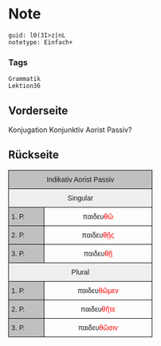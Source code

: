 # Note
```
guid: l0(3I>z|nL
notetype: Einfach+
```

### Tags
```
Grammatik
Lektion36
```

## Vorderseite
Konjugation Konjunktiv Aorist Passiv?

## Rückseite
<style type="text/css">
.tg  {border-collapse:collapse;border-spacing:0;}
.tg td{border-color:black;border-style:solid;border-width:1px;font-family:Arial, sans-serif;font-size:14px;
  overflow:hidden;padding:10px 5px;word-break:normal;}
.tg th{border-color:black;border-style:solid;border-width:1px;font-family:Arial, sans-serif;font-size:14px;
  font-weight:normal;overflow:hidden;padding:10px 5px;word-break:normal;}
.tg .tg-uqo3{background-color:#efefef;text-align:center;vertical-align:top}
.tg .tg-6qw1{background-color:#c0c0c0;text-align:center;vertical-align:top}
.tg .tg-y6fn{background-color:#c0c0c0;text-align:left;vertical-align:top}
.tg .tg-8d8j{text-align:center;vertical-align:bottom}
</style>
<table class="tg" style="undefined;table-layout: fixed; width: 289px">
<colgroup>
<col style="width: 71px">
<col style="width: 218px">
</colgroup>
<thead>
<tr>
<th class="tg-6qw1" colspan="2">Indikativ Aorist Passiv</th>
</tr>
</thead>
<tbody>
<tr>
<td class="tg-uqo3" colspan="2">Singular</td>
</tr>
<tr>
<td class="tg-y6fn">1. P.</td>
<td class="tg-8d8j">παιδευ<font color="#ff0000">θῶ</font></td>
</tr>
<tr>
<td class="tg-y6fn">2. P.</td>
<td class="tg-8d8j">παιδευ<font color="#ff0000">θῇς</font></td>
</tr>
<tr>
<td class="tg-y6fn">3. P.</td>
<td class="tg-8d8j">παιδευ<font color="#ff0000">θῇ</font></td>
</tr>
<tr>
<td class="tg-uqo3" colspan="2">Plural</td>
</tr>
<tr>
<td class="tg-y6fn">1. P.</td>
<td class="tg-8d8j">παιδευ<font color="#ff0000">θῶμεν</font></td>
</tr>
<tr>
<td class="tg-y6fn">2. P.</td>
<td class="tg-8d8j">παιδευ<font color="#ff0000">θῆτε</font></td>
</tr>
<tr>
<td class="tg-y6fn">3. P.</td>
<td class="tg-8d8j">παιδευ<font color="#ff0000">θῶσιν</font></td>
</tr>
</tbody>
</table>
